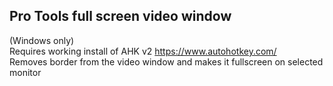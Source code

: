 ## Pro Tools full screen video window
(Windows only) <br>
Requires working install of AHK v2 https://www.autohotkey.com/ <br>
Removes border from the video window and makes it fullscreen on selected monitor

